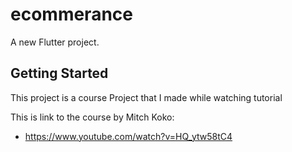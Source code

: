 # ecommerance

A new Flutter project.

## Getting Started

This project is a course Project that I made while watching tutorial

This is link to the course by Mitch Koko:
- https://www.youtube.com/watch?v=HQ_ytw58tC4
